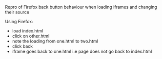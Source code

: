 Repro of Firefox back button behaviour when loading iframes and changing their source

Using Firefox:

* load index.html
* click on other.html
* note the loading from one.html to two.html
* click back
* iframe goes back to one.html i.e page does not go back to index.html
